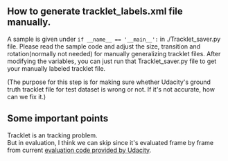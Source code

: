 ## How to generate tracklet_labels.xml file manually.
A sample is given under `if __name__ == '__main__':` in ./Tracklet_saver.py file. Please read the sample code and 
adjust the size, transition and rotation(normally not needed) for manually generalizing tracklet files. After 
modifying the variables, you can just run that Tracklet_saver.py file to get your manually labeled tracklet file. 

(The purpose for this step is for making sure whether Udacity's ground truth tracklet file for test dataset is wrong 
or not. If it's not accurate, how can we fix it.) 


## Some important points
Tracklet is an tracking problem.  
But in evaluation, I think we can skip since it's evaluated frame by frame from current [evaluation code provided by 
Udacity](./evaluate_tracklets.py). 

